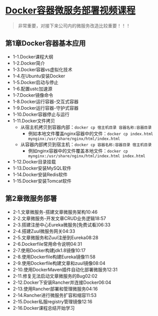 # [Docker容器微服务部署视频课程](https://edu.51cto.com/course/15694.html)

> 非常重要，对接下来公司内的微服务改造比较重要！！！

## 第1章Docker容器基本应用

+ 1-1.Docker课程大纲
+ 1-2.Docker简介
+ 1-3.Docker容器vs虚拟化技术
+ 1-4.在Ubuntu安装Docker
+ 1-5.Docker启动与停止
+ 1-6.配置ustc加速源
+ 1-7.Docker镜像命令
+ 1-8.Docker运行容器-交互式容器
+ 1-9.Docker运行容器-守护式容器
+ 1-10.Docker容器停止与运行
+ 1-11.Docker文件拷贝
  + 从宿主机拷贝到容器内部：`docker cp 宿主机目录 容器名称:容器目录`
    + 例如本地文件覆盖nginx容器中的文件：`docker cp index.html mynginx:/usr/share/nginx/html/index.html`
  + 从容器内部拷贝到宿主机：`docker cp 容器名称:容器目录 宿主机目录`
    + 例如nginx容器中的文件覆盖本地文件：`docker cp mynginx:/usr/share/nginx/html/index.html index.html`
+ 1-12.Docker目录挂载
+ 1-13.Docker安装MySQL软件
+ 1-14.Docker安装Redis软件
+ 1-15.Docker安装Tomcat软件

## 第2章微服务部署

+ 2-1.文章微服务-搭建文章微服务架构10:46
+ 2-2.文章微服务-开发文章CRUD业务逻辑18:57
+ 2-3.搭建注册中心Eureka微服务[免费试看]06:33
+ 2-4.搭建Zuul微服务网关04:33
+ 2-5.文章微服务和Zuul注册到Eureka08:28
+ 2-6.Dockerfile常用命令说明04:31
+ 2-7.使用Docker构建jdk1.8镜像10:17
+ 2-8.使用Dockerfile构建Eureka镜像11:58
+ 2-9.使用Dockerfile构建文章和zuul镜像08:04
+ 2-10.使用DockerMaven插件自动化部署微服务12:31
+ 2-11.修复无法启动文章微服务的Bug02:02
+ 2-12.Docker下安装Rancher并连接Docker06:04
+ 2-13.使用Rancher部署和管理微服务04:16
+ 2-14.Rancher进行微服务扩容和缩容11:53
+ 2-15.Docker私服registry管理镜像12:16
+ 2-16.Docker课程总结开始学习

